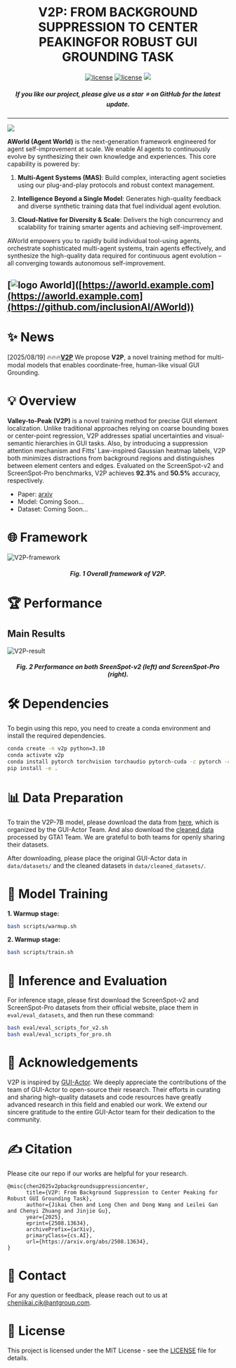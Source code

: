 <h1 align="center">V2P: FROM BACKGROUND SUPPRESSION TO CENTER PEAKINGFOR ROBUST GUI GROUNDING TASK</h1>

<div align="center">
<a href="./LICENSE"><img src="https://img.shields.io/badge/Code_License-MIT-blue" alt="license"></a>
<a href="./LICENSE"><img src="https://img.shields.io/badge/Model_License-MIT-blue" alt="license"></a>
<!-- <a href="加入huggingface链接"><img alt="Hugging Face" src="https://img.shields.io/badge/%F0%9F%A4%97%20Hugging%20Face-blue?color=8A2BE2"></a> -->
<a href="https://arxiv.org/abs/2508.13634" target="_blank"><img src=https://img.shields.io/badge/arXiv-b5212f.svg?logo=arxiv></a>
</div>

<h5 align="center"> If you like our project, please give us a star ⭐ on GitHub for the latest update.</h5>

---
<!-- **Introducing AWorld (Agent World)**: A next-generation framework for agent learning with three key characteristics: 
1. **Plug-and-Play:** Box up complex modules with bulletproof protocols and zero-drama state control.
2. **Cloud-Native Velocity:** Train smarter agents that evolve their own brains—prompts, workflows, memory, and tools—on the fly.  
3. **Self-Awareness**: Synthesize the agent's own knowledge and experience to achieve ultimate self-improvement. -->

![](./assets/heading_banner.png)

**AWorld (Agent World)** is the next-generation framework engineered for agent self-improvement at scale. We enable AI agents to continuously evolve by synthesizing their own knowledge and experiences. This core capability is powered by:

1. **Multi-Agent Systems (MAS)**: Build complex, interacting agent societies using our plug-and-play protocols and robust context management. 

2. **Intelligence Beyond a Single Model**: Generates high-quality feedback and diverse synthetic training data that fuel individual agent evolution.

3. **Cloud-Native for Diversity & Scale**: Delivers the high concurrency and scalability for training smarter agents and achieving self-improvement.

AWorld empowers you to rapidly build individual tool-using agents, orchestrate sophisticated multi-agent systems, train agents effectively, and synthesize the high-quality data required for continuous agent evolution – all converging towards autonomous self-improvement.

[![logo](./assets/aworld_logo.png) Aworld]([https://aworld.example.com](https://aworld.example.com](https://github.com/inclusionAI/AWorld))
---

# ✨ News

[2025/08/19] 🔥🔥🔥[**V2P**](https://github.com/inclusionAI/AgenticLearning/blob/main/V2P/README.md) We propose **V2P**, a novel training method for multi-modal models that enables coordinate-free, human-like visual GUI Grounding.

# 💡 Overview

**Valley-to-Peak (V2P)** is a novel training method for precise GUI element localization. Unlike traditional approaches relying on coarse bounding boxes or center-point regression, V2P addresses spatial uncertainties and visual-semantic hierarchies in GUI tasks. Also, by introducing a suppression attention mechanism and Fitts’ Law-inspired Gaussian heatmap labels, V2P both minimizes distractions from background regions and distinguishes between element centers and edges. Evaluated on the ScreenSpot-v2 and ScreenSpot-Pro benchmarks, V2P achieves **92.3%** and **50.5%** accuracy, respectively.

- Paper: [arxiv](https://arxiv.org/abs/2508.13634)
- Model: Coming Soon...
- Dataset: Coming Soon...

<!-- - Model: [huggingface](加入huggingface链接)
- Dataset: [DATA](加入huggingface链接) -->

# 🌐 Framework

![V2P-framework](assets/main.png)

<h5 align="center"> Fig. 1 Overall framework of V2P.</h5>

# 🏆 Performance

## Main Results

![V2P-result](assets/results.png)

<h5 align="center">Fig. 2 Performance on both SreenSpot-v2 (left) and ScreenSpot-Pro (right).</h5>

# 🛠 Dependencies

To begin using this repo, you need to create a conda environment and install the required dependencies.

```bash
conda create -n v2p python=3.10
conda activate v2p
conda install pytorch torchvision torchaudio pytorch-cuda -c pytorch -c nvidia
pip install -e .
```

# 📊 Data Preparation

To train the V2P-7B model, please download the data from [here](https://huggingface.co/datasets/cckevinn/GUI-Actor-Data), which is organized by the GUI-Actor Team. And also download the [cleaned data](https://github.com/Yan98/GTA1/tree/main/preprocessing) processed by GTA1 Team. We are grateful to both teams for openly sharing their datasets.

After downloading, please place the original GUI-Actor data in `data/datasets/` and the cleaned datasets in `data/cleaned_datasets/`.

# 🚀 Model Training

**1. Warmup stage:**

```bash
bash scripts/warmup.sh
```

**2. Warmup stage:**

```bash
bash scripts/train.sh
```

# 💯 Inference and Evaluation

For inference stage, please first download the ScreenSpot-v2 and ScreenSpot-Pro datasets from their official website, place them in `eval/eval_datasets`, and then run these command:

```bash
bash eval/eval_scripts_for_v2.sh
bash eval/eval_scripts_for_pro.sh
```

# 🙏 Acknowledgements

V2P is inspired by [GUI-Actor](https://github.com/microsoft/GUI-Actor). We deeply appreciate the contributions of the team of GUI-Actor to open-source their research. Their efforts in curating and sharing high-quality datasets and code resources have greatly advanced research in this field and enabled our work. We extend our sincere gratitude to the entire GUI-Actor team for their dedication to the community.

# ✍️ Citation

Please cite our repo if our works are helpful for your research.

```
@misc{chen2025v2pbackgroundsuppressioncenter,
      title={V2P: From Background Suppression to Center Peaking for Robust GUI Grounding Task},
      author={Jikai Chen and Long Chen and Dong Wang and Leilei Gan and Chenyi Zhuang and Jinjie Gu},
      year={2025},
      eprint={2508.13634},
      archivePrefix={arXiv},
      primaryClass={cs.AI},
      url={https://arxiv.org/abs/2508.13634},
}
```

# 📧 Contact

For any question or feedback, please reach out to us at [chenjikai.cjk@antgroup.com](chenjikai.cjk@antgroup.com).

# 📄 License

This project is licensed under the MIT License - see the [LICENSE](LICENSE) file for details.
